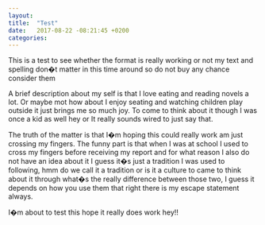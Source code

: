 ```yaml
---
layout: 
title:  "Test"
date:   2017-08-22 -08:21:45 +0200
categories: 
---
```

This is a test to see whether the format is really working or not my text and spelling don�t matter in this time around so do not buy any chance consider them

A brief description about my self is that I love eating and reading novels a lot. Or maybe mot how about I enjoy seating and watching children play outside it just brings me so much joy.
To come to think about it though I was once a kid as well hey or It really sounds wired to just say that.

The truth of the matter is that I�m hoping this could really work am just crossing my fingers. The funny part is that when I was at school I used to cross my fingers before receiving my report and for what reason I also do not have an idea about it I guess it�s just a tradition I was used to following, hmm do we call it a tradition or is it a culture to came to think about it through what�s the really difference between those two, I guess it depends on how you use them that right there is my escape statement always.



I�m about to test this hope it really does work hey!!

